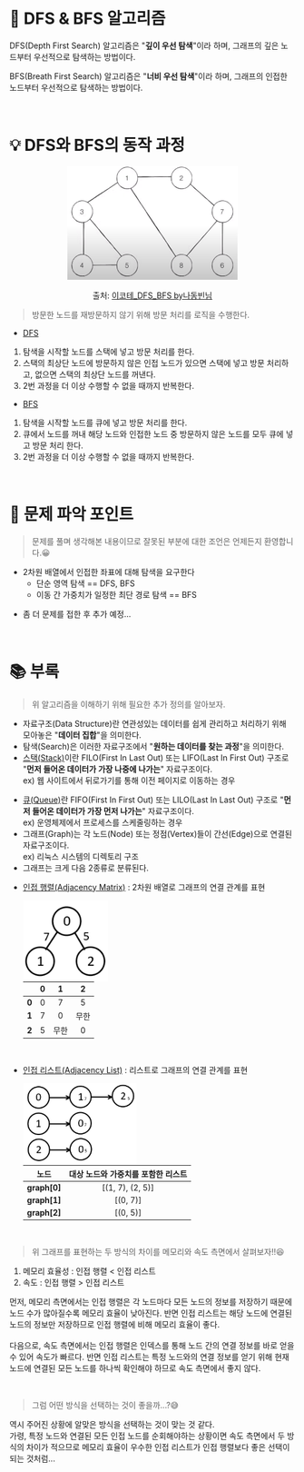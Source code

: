 # 🔎 DFS & BFS 알고리즘

DFS(Depth First Search) 알고리즘은 "**깊이 우선 탐색**"이라 하며, 그래프의 깊은 노드부터 우선적으로 탐색하는 방법이다.<br>

BFS(Breath First Search) 알고리즘은 "**너비 우선 탐색**"이라 하며, 그래프의 인접한 노드부터 우선적으로 탐색하는 방법이다.

<br>

# 💡 DFS와 BFS의 동작 과정

<div align="center">
  <img class="graph_img" src="../img/graph.png" width="300px" height="200px">

출처: [이코테\_DFS_BFS by나동빈님](https://www.youtube.com/watch?v=PqzyFDUnbrY&list=PLRx0vPvlEmdBFBFOoK649FlEMouHISo8N&index=3)

</div>

> 방문한 노드를 재방문하지 않기 위해 방문 처리를 로직을 수행한다.

- [DFS](reference/dfs.py)

1. 탐색을 시작할 노드를 스택에 넣고 방문 처리를 한다.
2. 스택의 최상단 노드에 방문하지 않은 인접 노드가 있으면 스택에 넣고 방문 처리하고, 없으면 스택의 최상단 노드를 꺼낸다.
3. 2번 과정을 더 이상 수행할 수 없을 때까지 반복한다.

- [BFS](reference/bfs.py)

1. 탐색을 시작할 노드를 큐에 넣고 방문 처리를 한다.
2. 큐에서 노드를 꺼내 해당 노드와 인접한 노드 중 방문하지 않은 노드를 모두 큐에 넣고 방문 처리 한다.
3. 2번 과정을 더 이상 수행할 수 없을 때까지 반복한다.

<br>

# 📌 문제 파악 포인트

> 문제를 풀며 생각해본 내용이므로 잘못된 부분에 대한 조언은 언제든지 환영합니다.😀

- 2차원 배열에서 인접한 좌표에 대해 탐색을 요구한다<br>
  - 단순 영역 탐색 == DFS, BFS
  - 이동 간 가중치가 일정한 최단 경로 탐색 == BFS

* 좀 더 문제를 접한 후 추가 예정...

<br>

# 📚 부록

> 위 알고리즘을 이해하기 위해 필요한 추가 정의를 알아보자.<br>

- 자료구조(Data Structure)란 연관성있는 데이터를 쉽게 관리하고 처리하기 위해 모아놓은 "**데이터 집합**"을 의미한다.<br>
- 탐색(Search)은 이러한 자료구조에서 "**원하는 데이터를 찾는 과정**"을 의미한다.<br>
- [스택(Stack)](reference/stack.py)이란 FILO(First In Last Out) 또는 LIFO(Last In First Out) 구조로 "**먼저 들어온 데이터가 가장 나중에 나가는**" 자료구조이다.<br>
  ex) 웹 사이트에서 뒤로가기를 통해 이전 페이지로 이동하는 경우<br>

* [큐(Queue)](reference/queue.py)란 FIFO(First In First Out) 또는 LILO(Last In Last Out) 구조로 "**먼저 들어온 데이터가 가장 먼저 나가는**" 자료구조이다.<br>
  ex) 운영체제에서 프로세스를 스케줄링하는 경우<br>
* 그래프(Graph)는 각 노드(Node) 또는 정점(Vertex)들이 간선(Edge)으로 연결된 자료구조이다.<br>
  ex) 리눅스 시스템의 디렉토리 구조
* 그래프는 크게 다음 2종류로 분류된다.<br>

- [인접 행렬(Adjacency Matrix)](reference/graph_matrix.py) : 2차원 배열로 그래프의 연결 관계를 표현

  <img src="../img/graph_matrix.png" width="150px" align="left">

  |       |  0  |  1   |  2   |
  | :---: | :-: | :--: | :--: |
  | **0** |  0  |  7   |  5   |
  | **1** |  7  |  0   | 무한 |
  | **2** |  5  | 무한 |  0   |

<br>

- [인접 리스트(Adjacency List)](reference/graph_list.py) : 리스트로 그래프의 연결 관계를 표현

  <img src="../img/graph_list.png" width="200px" align="left">

  |     노드     | 대상 노드와 가중치를 포함한 리스트 |
  | :----------: | :--------------------------------: |
  | **graph[0]** |          [(1, 7), (2, 5)]          |
  | **graph[1]** |              [(0, 7)]              |
  | **graph[2]** |              [(0, 5)]              |

<br>

> 위 그래프를 표현하는 두 방식의 차이를 메모리와 속도 측면에서 살펴보자!!😆<br>

1. 메모리 효율성 : 인접 행렬 < 인접 리스트<br>
2. 속도 : 인접 행렬 > 인접 리스트<br>

먼저, 메모리 측면에서는 인접 행렬은 각 노드마다 모든 노드의 정보를 저장하기 때문에 노드 수가 많아질수록 메모리 효율이 낮아진다. 반면 인접 리스트는 해당 노드에 연결된 노드의 정보만 저장하므로 인접 행렬에 비해 메모리 효율이 좋다.<br><br>
다음으로, 속도 측면에서는 인접 행렬은 인덱스를 통해 노드 간의 연결 정보를 바로 얻을 수 있어 속도가 빠르다. 반면 인접 리스트는 특정 노드와의 연결 정보를 얻기 위해 현재 노드에 연결된 모든 노드를 하나씩 확인해야 하므로 속도 측면에서 좋지 않다.

<br>

> 그럼 어떤 방식을 선택하는 것이 좋을까...?😅<br>

역시 주어진 상황에 알맞은 방식을 선택하는 것이 맞는 것 같다.<br>
가령, 특정 노드와 연결된 모든 인접 노드를 순회해야하는 상황이면 속도 측면에서 두 방식의 차이가 적으므로 메모리 효율이 우수한 인접 리스트가 인접 행렬보다 좋은 선택이 되는 것처럼...
